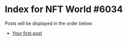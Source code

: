 # Index for NFT World #6034
Posts will be displayed in the order below:

- [Your first post](./001-first.md)

